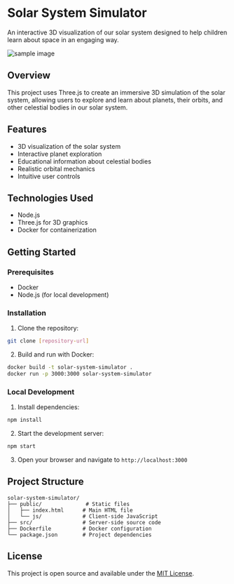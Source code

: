 # Solar System Simulator

An interactive 3D visualization of our solar system designed to help children learn about space in an engaging way.

![sample image](https://github.com/user-attachments/assets/fb78498a-a1b4-488b-abb1-97e2ad09c9b9)

## Overview

This project uses Three.js to create an immersive 3D simulation of the solar system, allowing users to explore and learn about planets, their orbits, and other celestial bodies in our solar system.

## Features

- 3D visualization of the solar system
- Interactive planet exploration
- Educational information about celestial bodies
- Realistic orbital mechanics
- Intuitive user controls

## Technologies Used

- Node.js
- Three.js for 3D graphics
- Docker for containerization

## Getting Started

### Prerequisites

- Docker
- Node.js (for local development)

### Installation

1. Clone the repository:

```bash
git clone [repository-url]
```

2. Build and run with Docker:

```bash
docker build -t solar-system-simulator .
docker run -p 3000:3000 solar-system-simulator
```

### Local Development

1. Install dependencies:

```bash
npm install
```

2. Start the development server:

```bash
npm start
```

3. Open your browser and navigate to `http://localhost:3000`

## Project Structure

```
solar-system-simulator/
├── public/              # Static files
│   ├── index.html      # Main HTML file
│   └── js/             # Client-side JavaScript
├── src/                # Server-side source code
├── Dockerfile          # Docker configuration
└── package.json        # Project dependencies
```

## License

This project is open source and available under the [MIT License](LICENSE).
